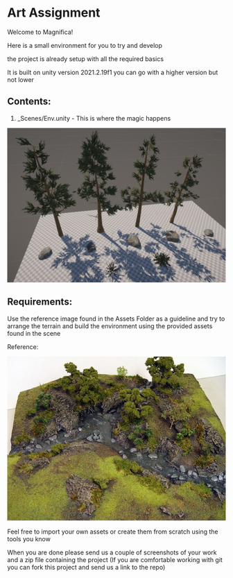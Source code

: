 # Art Assignment

Welcome to Magnifica!


Here is a small environment for you to try and develop

the project is already setup with all the required basics

It is built on unity version 2021.2.19f1 you can go with a higher version but not lower


## Contents:
1. _Scenes/Env.unity - This is where the magic happens

![Env Scene](SceneView.png)


## Requirements:

Use the reference image found in the Assets Folder as a guideline and try to arrange the terrain and build the environment using the provided assets found in the scene

Reference:

![Reference Image](Assets/Reference.jpg)

Feel free to import your own assets or create them from scratch using the tools you know

When you are done please send us a couple of screenshots of your work and a zip file containing the project
(If you are comfortable working with git you can fork this project and send us a link to the repo)

